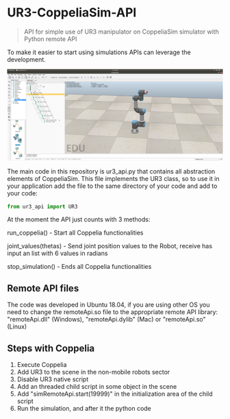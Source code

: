 # UR3-CoppeliaSim-API
> API for simple use of UR3 manipulator on CoppeliaSim simulator with Python remote API

To make it easier to start using simulations APIs can leverage the development.

![](Images/ur3_sim.png)

The main code in this repository is ur3_api.py that contains all abstraction elements of CoppeliaSim. This file implements the UR3 class, so to use it in your application add the file to the same directory of your code and add to your code:

```python
from ur3_api import UR3
```

At the moment the API just counts with 3 methods:

run_coppelia() - Start all Coppelia functionalities

joint_values(thetas) - Send joint position values to the Robot, receive has input an list with 6 values in radians 

stop_simulation() - Ends all Coppelia functionalities

## Remote API files

The code was developed in Ubuntu 18.04, if you are using other OS you need to change the remoteApi.so file to the appropriate remote API library: "remoteApi.dll" (Windows), "remoteApi.dylib" (Mac) or "remoteApi.so" (Linux)

## Steps with Coppelia

1. Execute Coppelia
2. Add UR3 to the scene in the non-mobile robots sector
3. Disable UR3 native script
4. Add an threaded child script in some object in the scene
5. Add "simRemoteApi.start(19999)" in the initialization area of the child script
6. Run the simulation, and after it the python code 
